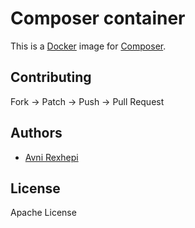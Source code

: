 # Composer container

This is a [Docker](http://www.docker.com) image for [Composer](https://getcomposer.org).


## Contributing

Fork -> Patch -> Push -> Pull Request


## Authors

* [Avni Rexhepi](https://github.com/avnir)


## License

Apache License